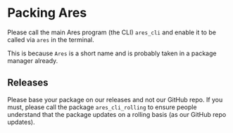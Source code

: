 # Packing Ares

Please call the main Ares program (the CLI) `ares_cli` and enable it to be called via `ares` in the terminal.

This is because `Ares` is a short name and is probably taken in a package manager already.

## Releases

Please base your package on our releases and not our GitHub repo. If you must, please call the package `ares_cli_rolling` to ensure people understand that the package updates on a rolling basis (as our GitHub repo updates).